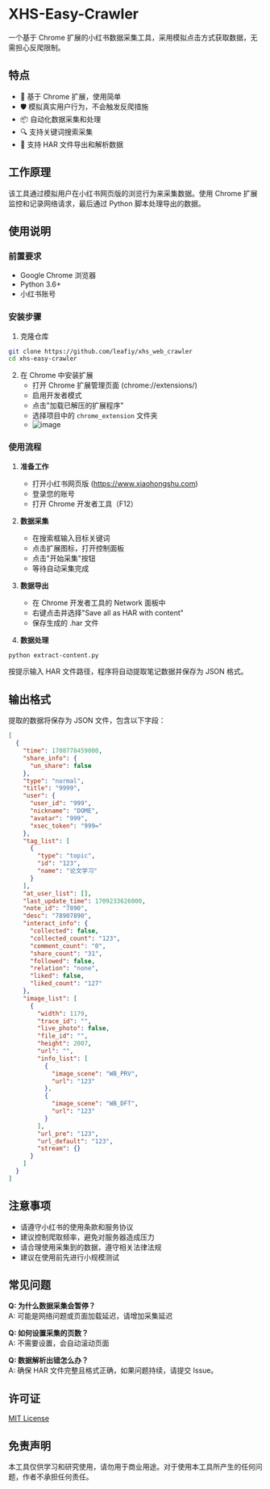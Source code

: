 # XHS-Easy-Crawler

一个基于 Chrome 扩展的小红书数据采集工具，采用模拟点击方式获取数据，无需担心反爬限制。

## 特点

- 🚀 基于 Chrome 扩展，使用简单
- 🛡️ 模拟真实用户行为，不会触发反爬措施
- 📦 自动化数据采集和处理
- 🔍 支持关键词搜索采集
- 💾 支持 HAR 文件导出和解析数据

## 工作原理

该工具通过模拟用户在小红书网页版的浏览行为来采集数据。使用 Chrome 扩展监控和记录网络请求，最后通过 Python 脚本处理导出的数据。

## 使用说明

### 前置要求

- Google Chrome 浏览器
- Python 3.6+
- 小红书账号

### 安装步骤

1. 克隆仓库

```bash
git clone https://github.com/leafiy/xhs_web_crawler
cd xhs-easy-crawler
```

2. 在 Chrome 中安装扩展
   - 打开 Chrome 扩展管理页面 (chrome://extensions/)
   - 启用开发者模式
   - 点击"加载已解压的扩展程序"
   - 选择项目中的 `chrome_extension` 文件夹
   - ![image](https://github.com/user-attachments/assets/30d2a0f4-90c0-4aac-be1f-3d4a963ed14a)


### 使用流程

1. **准备工作**

   - 打开小红书网页版 (https://www.xiaohongshu.com)
   - 登录您的账号
   - 打开 Chrome 开发者工具（F12）

2. **数据采集**

   - 在搜索框输入目标关键词
   - 点击扩展图标，打开控制面板
   - 点击"开始采集"按钮
   - 等待自动采集完成

3. **数据导出**

   - 在 Chrome 开发者工具的 Network 面板中
   - 右键点击并选择"Save all as HAR with content"
   - 保存生成的 .har 文件

4. **数据处理**

```bash
python extract-content.py
```

按提示输入 HAR 文件路径，程序将自动提取笔记数据并保存为 JSON 格式。

## 输出格式

提取的数据将保存为 JSON 文件，包含以下字段：

```json
[
  {
    "time": 1708778459000,
    "share_info": {
      "un_share": false
    },
    "type": "normal",
    "title": "9999",
    "user": {
      "user_id": "999",
      "nickname": "DOME",
      "avatar": "999",
      "xsec_token": "999="
    },
    "tag_list": [
      {
        "type": "topic",
        "id": "123",
        "name": "论文学习"
      }
    ],
    "at_user_list": [],
    "last_update_time": 1709233626000,
    "note_id": "7890",
    "desc": "78907890",
    "interact_info": {
      "collected": false,
      "collected_count": "123",
      "comment_count": "0",
      "share_count": "31",
      "followed": false,
      "relation": "none",
      "liked": false,
      "liked_count": "127"
    },
    "image_list": [
      {
        "width": 1179,
        "trace_id": "",
        "live_photo": false,
        "file_id": "",
        "height": 2007,
        "url": "",
        "info_list": [
          {
            "image_scene": "WB_PRV",
            "url": "123"
          },
          {
            "image_scene": "WB_DFT",
            "url": "123"
          }
        ],
        "url_pre": "123",
        "url_default": "123",
        "stream": {}
      }
    ]
  }
]
```

## 注意事项

- 请遵守小红书的使用条款和服务协议
- 建议控制爬取频率，避免对服务器造成压力
- 请合理使用采集到的数据，遵守相关法律法规
- 建议在使用前先进行小规模测试

## 常见问题

**Q: 为什么数据采集会暂停？**  
A: 可能是网络问题或页面加载延迟，请增加采集延迟

**Q: 如何设置采集的页数？**  
A: 不需要设置，会自动滚动页面

**Q: 数据解析出错怎么办？**  
A: 确保 HAR 文件完整且格式正确，如果问题持续，请提交 Issue。

## 许可证

[MIT License](LICENSE)

## 免责声明

本工具仅供学习和研究使用，请勿用于商业用途。对于使用本工具所产生的任何问题，作者不承担任何责任。
